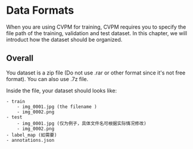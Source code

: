 # Data Formats

When you are using CVPM for training, CVPM requires you to specify the file path of the training, validation and test dataset. In this chapter, we will introduct how the dataset should  be organized.

## Overall

You dataset is a zip file (Do not use .rar or other format since it's not free format). You can also use .7z file.

Inside the file, your dataset should looks like:

```
- train
    - img_0001.jpg (the filename )
    - img_0002.png 
- test
    - img_0001.jpg (仅为例子，具体文件名可根据实际情况修改)
    - img_0002.png
- label_map (如需要)
- annotations.json
```